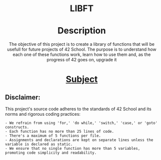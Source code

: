 <div align="center">
    <h1>LIBFT</h1>
</div>
<div align="center">
	<h1>Description</h1>
	<p>The objective of this project is to create a library of functions that will be usefull for future projects of 42 School. The purpose is to understand how each one of these functions work, learn how to use them and, as the progress of 42 goes on, upgrade it </p>
	<h1><a href="docs/subject.pdf">Subject</a><h2>
</div>

## Disclaimer:
This project's source code adheres to the standards of 42 School and its norms and rigorous coding practices:
```
- We refrain from using 'for,' 'do while,' 'switch,' 'case,' or 'goto' constructs.
- Each function has no more than 25 lines of code. 
- There's a maximum of 5 functions per file.
- Assignments and declarations are kept on separate lines unless the variable is declared as static.
- We ensure that no single function has more than 5 variables, promoting code simplicity and readability.
```
